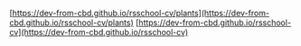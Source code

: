 [https://dev-from-cbd.github.io/rsschool-cv/plants](https://dev-from-cbd.github.io/rsschool-cv/plants)
[https://dev-from-cbd.github.io/rsschool-cv](https://dev-from-cbd.github.io/rsschool-cv)
